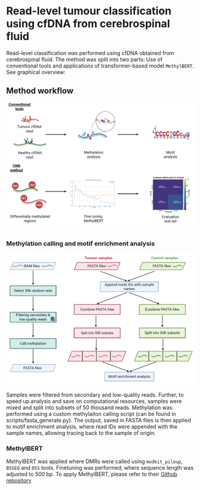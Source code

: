 # Read-level tumour classification using cfDNA from cerebrospinal fluid

Read-level classification was performed using cfDNA obtained from cerebrospinal fluid. The method was split into two parts: Use of conventional tools and applications of transformer-based model `MethylBERT`. See graphical overview: 
## Method workflow 

![Workflow](graphical_overview/method.png)

### Methylation calling and motif enrichment analysis 

![Mehtod](graphical_overview/sample.png)

Samples were filtered from secondary and low-quality reads. Further, to speed up analysis and save on computational resources, samples were mixed and split into subsets of 50 thousand reads. Methylation was performed using a custom methylaiton calling script (can be found in scripts/fasta_generate.py). The output, saved in FASTA files is then applied to motif enrichment analysis, where read IDs were appended with the sample names, allowing tracing back to the sample of origin. 

### MethylBERT 
MethylBERT was applied where DMRs were called using `modkit_pileup`, `BSSEQ` and `DSS` tools. Finetuning was performed, where sequence length was adjusted to 500 bp. To apply MethylBERT, please refer to their [Github repository](https://github.com/CompEpigen/methylbert.git)
